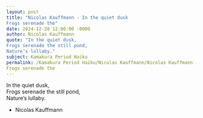 ```yaml
---
layout: post
title: "Nicolas Kauffmann - In the quiet dusk  
Frogs serenade the"
date: 2024-12-28 12:00:00 -0000
author: Nicolas Kauffmann
quote: "In the quiet dusk,  
Frogs serenade the still pond,  
Nature’s lullaby."
subject: Kamakura Period Haiku
permalink: /Kamakura Period Haiku/Nicolas Kauffmann/Nicolas Kauffmann - In the quiet dusk  
Frogs serenade the
---
```


In the quiet dusk,  
Frogs serenade the still pond,  
Nature’s lullaby.

- Nicolas Kauffmann

